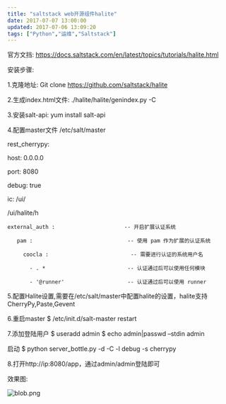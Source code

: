 ```yaml
---
title: "saltstack web开源组件halite"
date: 2017-07-07 13:00:00
updated: 2017-07-06 13:09:20
tags: ["Python","运维","Saltstack"]
---
```

官方文挡: https://docs.saltstack.com/en/latest/topics/tutorials/halite.html

  

安装步骤:

1.克隆地址: Git clone https://github.com/saltstack/halite

2.生成index.html文件: ./halite/halite/genindex.py -C  

3.安装salt-api:  yum install salt-api

4.配置master文件 /etc/salt/master

 
 
 rest_cherrypy:

  host: 0.0.0.0

  port: 8080

  debug: true

ic: /ui/

 /ui/halite/h

    external_auth :                      -- 开启扩展认证系统

       pam :                              -- 使用 pam 作为扩展的认证系统

         coocla :                          -- 需要进行认证的系统用户名

           - . *                          -- 认证通过后可以使用任何模块

           - '@runner'                    -- 认证通过后可以使用 runner

5.配置Halite设置,需要在/etc/salt/master中配置halite的设置，halite支持CherryPy,Paste,Gevent

6.重启master $ /etc/init.d/salt-master restart

7.添加登陆用户 $ useradd admin  $ echo admin|passwd –stdin admin

启动 $ python server_bottle.py -d -C -l debug -s cherrypy

8.打开http://ip:8080/app，通过admin/admin登陆即可

  

效果图:

![blob.png](/uploads/ueditor/php/upload/image/20170706/1499304373.png)

